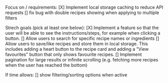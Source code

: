 Focus on / requirements:
[X] Implement local storage caching to reduce API requests
[] fix bug with double recipes showing when applying to multiple filters


Strech goals (pick at least one below):
[X] Implement a feature so that the user will be able to see the instructions/steps, for example when clicking a button.
[] Allow users to search for specific recipe names or ingredients
[] Allow users to save/like recipes and store them in local storage. This includes adding a heart button to the recipe card and adding a "View favourites" button that only shows favourite recipes.
[] Implement pagination for large results or infinite scrolling (e.g. fetching more recipes when the user has reached the bottom)


If time allows:
[] show filtering/sorting options when active 

